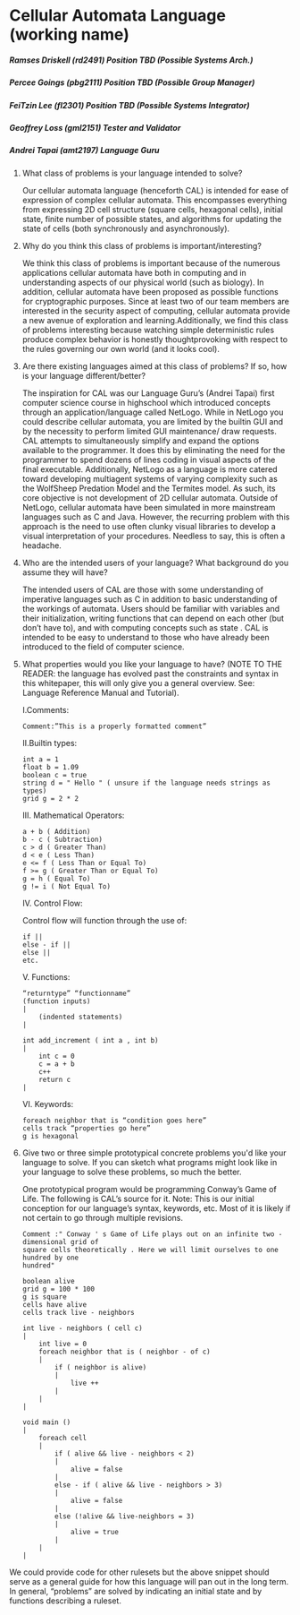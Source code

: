 # Cellular Automata Language (working name)
##### Ramses Driskell (rd2491) Position TBD (Possible Systems Arch.)
##### Percee Goings (pbg2111) Position TBD (Possible Group Manager)
##### FeiTzin Lee (fl2301) Position TBD (Possible Systems Integrator)
##### Geoffrey Loss (gml2151) Tester and Validator
##### Andrei Tapai (amt2197) Language Guru

1. What class of problems is your language intended to solve?

    Our cellular automata language (henceforth CAL) is intended for ease of expression of complex
cellular automata. This encompasses everything from expressing 2D cell structure (square cells,
hexagonal cells), initial state, finite number of possible states, and algorithms for updating the state of
cells (both synchronously and asynchronously).
2. Why do you think this class of problems is important/interesting?

    We think this class of problems is important because of the numerous applications cellular automata
have both in computing and in understanding aspects of our physical world (such as biology). In addition,
cellular automata have been proposed as possible functions for cryptographic purposes. Since at least
two of our team members are interested in the security aspect of computing, cellular automata provide a
new avenue of exploration and learning.Additionally, we find this class of problems interesting because
watching simple deterministic rules produce complex behavior is honestly thoughtprovoking
with respect
to the rules governing our own world (and it looks cool).
3. Are there existing languages aimed at this class of problems? If so, how is your language
different/better?

    The inspiration for CAL was our Language Guru’s (Andrei Tapai) first computer science course in
highschool
which introduced concepts through an application/language called NetLogo. While in NetLogo
you could describe cellular automata, you are limited by the builtin
GUI and by the necessity to perform
limited GUI maintenance/ draw requests. CAL attempts to simultaneously simplify and expand the options
available to the programmer. It does this by eliminating the need for the programmer to spend dozens of
lines coding in visual aspects of the final executable. Additionally, NetLogo as a language is more catered
toward developing multiagent
systems of varying complexity such as the WolfSheep
Predation Model
and the Termites model. As such, its core objective is not development of 2D cellular automata.
Outside of NetLogo, cellular automata have been simulated in more mainstream languages such as
C and Java. However, the recurring problem with this approach is the need to use often clunky visual
libraries to develop a visual interpretation of your procedures. Needless to say, this is often a headache.
4. Who are the intended users of your language? What background do you assume they will have?

    The intended users of CAL are those with some understanding of imperative languages such as C
in addition to basic understanding of the workings of automata. Users should be familiar with variables
and their initialization, writing functions that can depend on each other (but don’t have to), and with
computing concepts such as state . CAL is intended to be easy to understand to those who have already
been introduced to the field of computer science.
5. What properties would you like your language to have? (NOTE TO THE READER: the language has evolved past the constraints and syntax in this whitepaper, this will only give you a general overview. See: Language Reference Manual and Tutorial).

    I.Comments:
    ```
    Comment:”This is a properly formatted comment”
    ```
    II.Builtin types:
    ```
    int a = 1
    float b = 1.09
    boolean c = true
    string d = " Hello " ( unsure if the language needs strings as types)
    grid g = 2 * 2
    ```

    III. Mathematical Operators:
    ```
    a + b ( Addition)
    b - c ( Subtraction)
    c > d ( Greater Than)
    d < e ( Less Than)
    e <= f ( Less Than or Equal To)
    f >= g ( Greater Than or Equal To)
    g = h ( Equal To)
    g != i ( Not Equal To)
    ```
    IV. Control Flow:
    
    Control flow will function through the use of:
    ```
    if ||
    else - if ||
    else ||
    etc.
    ```
    
    V. Functions:
    ```
    “returntype” “functionname”
    (function inputs)
    |
        (indented statements)
    |
    
    int add_increment ( int a , int b)
    |
        int c = 0
        c = a + b
        c++
        return c
    |
    ```
    VI. Keywords:
    ```
    foreach neighbor that is “condition goes here”
    cells track “properties go here”
    g is hexagonal
    ```
6. Give two or three simple prototypical concrete problems you'd like your language to solve. If
you can sketch what programs might look like in your language to solve these problems, so much
the better.

    One prototypical program would be programming Conway’s Game of Life. The following is CAL’s
source for it. Note: This is our initial conception for our language’s syntax, keywords, etc. Most of it is likely if
not certain to go through multiple revisions.
    ```
    Comment :" Conway ' s Game of Life plays out on an infinite two - dimensional grid of
    square cells theoretically . Here we will limit ourselves to one hundred by one
    hundred"
    
    boolean alive
    grid g = 100 * 100
    g is square
    cells have alive
    cells track live - neighbors
    
    int live - neighbors ( cell c)
    |
        int live = 0
        foreach neighbor that is ( neighbor - of c)
        |
            if ( neighbor is alive)
            |
                live ++
            |
        |
    |
    
    void main ()
    |
        foreach cell
        |
            if ( alive && live - neighbors < 2)
            |
                alive = false
            |
            else - if ( alive && live - neighbors > 3)
            |
                alive = false
            |
            else (!alive && live-neighbors = 3)
            |
                alive = true
            |
        |
    |
    ```
We could provide code for other rulesets but the above snippet should serve as a general guide for
how this language will pan out in the long term. In general, “problems” are solved by indicating an initial state
and by functions describing a ruleset.
